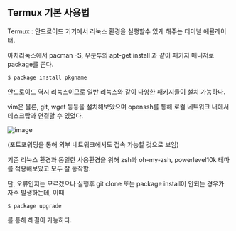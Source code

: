 Termux 기본 사용법
---
Termux : 안드로이드 기기에서 리눅스 환경을 실행할수 있게 해주는 터미널 에뮬레이터.

아치리눅스에서 pacman -S, 우분투의 apt-get install 과 같이 패키지 매니저로 package를 쓴다. 

```shell
$ package install pkgname
```
안드로이드 역시 리눅스이므로 일반 리눅스와 같이 다양한 패키지들이 설치 가능하다.

vim은 물론, git, wget 등등을 설치해보았으며 openssh를 통해 로컬 네트워크 내에서 데스크탑과 연결할 수 있었다.

![image](https://i.ibb.co/qdLX7Ff/lnx.jpg)

(포트포워딩을 통해 외부 네트워크에서도 접속 가능할 것으로 보임)

기존 리눅스 환경과 동일한 사용환경을 위해 zsh과 oh-my-zsh, powerlevel10k 테마를 적용해보았고 모두 잘 동작함.

단, 오류인지는 모르겠으나  실행후 git clone 또는 package install이 안되는 경우가 자주 발생하는데, 이때

```shel해
$ package upgrade
```
를 통해 해결이 가능하다.


